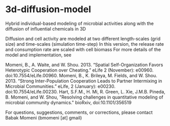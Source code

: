 # 3d-diffusion-model
Hybrid individual-based modeling of microbial activities along with the diffusion of influential chemicals in 3D

Diffusion and cell activity are modeled at two different length-scales (grid size) and time-scales (simulation time-step)
In this version, the release rate and consumption rate are scaled with cell biomass
For more details of the model and implementation, see

Momeni, B., A. Waite, and W. Shou. 2013. “Spatial Self-Organization Favors Heterotypic Cooperation over Cheating.” eLife 2 (November): e00960. doi:10.7554/eLife.00960.
Momeni, B., K. Brileya, M. Fields, and W. Shou. 2013. “Strong Inter-Population Cooperation Leads to Partner Intermixing in Microbial Communities.” eLife, 2 (January): e00230. doi:10.7554/eLife.00230.
Hart, S.F.M., H. Mi, R. Green, L. Xie, J.M.B. Pineda, B. Momeni, and W. Shou, "Resolving challenges in quantitative modeling of microbial community dynamics." bioRxiv, doi:10.1101/356519

For questions, suggestions, comments, or corrections, please contact Babak Momeni (bmomeni [at] gmail)
